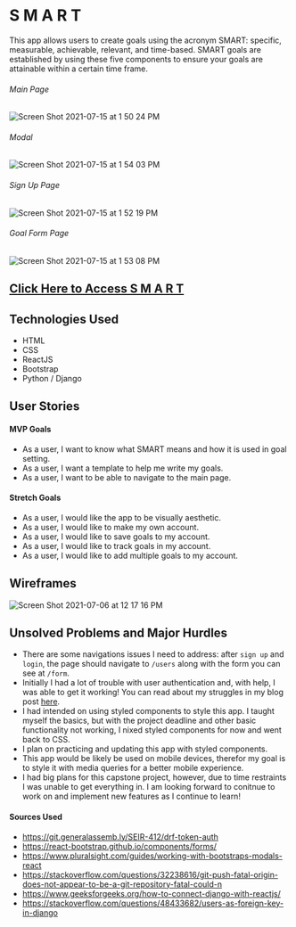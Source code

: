 # S M A R T 

This app allows users to create goals using the acronym SMART: specific, measurable, achievable, relevant, and time-based. SMART goals are established by using these five components to ensure your goals are attainable within a certain time frame.


###### Main Page
![Screen Shot 2021-07-15 at 1 50 24 PM](https://user-images.githubusercontent.com/80438770/125834082-abb8c6ba-064c-43d1-86cd-7c87bd94067c.png)

###### Modal
![Screen Shot 2021-07-15 at 1 54 03 PM](https://user-images.githubusercontent.com/80438770/125834611-1624ba75-401c-431b-a68b-fd71293e31f9.png)

###### Sign Up Page
![Screen Shot 2021-07-15 at 1 52 19 PM](https://user-images.githubusercontent.com/80438770/125834349-eac4a03a-9a5d-40ce-ae27-31ea0203a7fc.png)

###### Goal Form Page
![Screen Shot 2021-07-15 at 1 53 08 PM](https://user-images.githubusercontent.com/80438770/125834467-4d69ca1d-0d4e-4e9d-a6ce-0824a4fd9b62.png)

##   
## [Click Here to Access S M A R T](https://jlb-smart-goal-setting.herokuapp.com/)

## Technologies Used
- HTML
- CSS
- ReactJS
- Bootstrap
- Python / Django

## User Stories
#### MVP Goals
- As a user, I want to know what SMART means and how it is used in goal setting.
- As a user, I want a template to help me write my goals.
- As a user, I want to be able to navigate to the main page.

#### Stretch Goals
- As a user, I would like the app to be visually aesthetic.
- As a user, I would like to make my own account.
- As a user, I would like to save goals to my account.
- As a user, I would like to track goals in my account.
- As a user, I would like to add multiple goals to my account.

## Wireframes 
![Screen Shot 2021-07-06 at 12 17 16 PM](https://user-images.githubusercontent.com/80438770/124634234-1c660800-de54-11eb-9846-455bede3e861.png)

## Unsolved Problems and Major Hurdles
- There are some navigations issues I need to address: after ```sign up``` and ```login```, the page should navigate to ```/users``` along with the form you can see at ```/form```. 
- Initially I had a lot of trouble with user authentication and, with help, I was able to get it working! You can read about my struggles in my blog post [here](https://jaclyn-blinstrubas.medium.com/fourth-project-flop-42afc5320709).
- I had intended on using styled components to style this app. I taught myself the basics, but with the project deadline and other basic functionality not working, I nixed styled components for now and went back to CSS.
- I plan on practicing and updating this app with styled components.
- This app would be likely be used on mobile devices, therefor my goal is to style it with media queries for a better mobile experience. 
- I had big plans for this capstone project, however, due to time restraints I was unable to get everything in. I am looking forward to conitnue to work on and implement new features as I continue to learn! 

#### Sources Used
- https://git.generalassemb.ly/SEIR-412/drf-token-auth
- https://react-bootstrap.github.io/components/forms/
- https://www.pluralsight.com/guides/working-with-bootstraps-modals-react
- https://stackoverflow.com/questions/32238616/git-push-fatal-origin-does-not-appear-to-be-a-git-repository-fatal-could-n 
- https://www.geeksforgeeks.org/how-to-connect-django-with-reactjs/
- https://stackoverflow.com/questions/48433682/users-as-foreign-key-in-django
